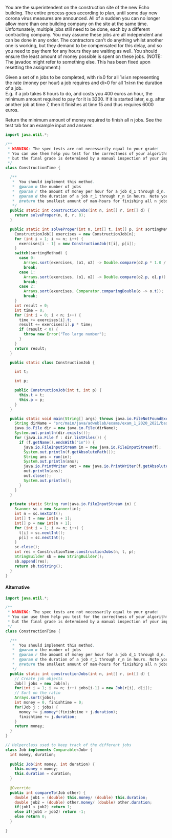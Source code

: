 You are the superintendent on the construction site of the new Echo building. The entire process goes according to plan, until some day new corona virus measures are announced. All of a sudden you can no longer allow more than one building company on the site at the same time. Unfortunately, multiple jobs still need to be done, each by a different contracting company. You may assume these jobs are all independent and can be done in any order. The contractors can’t do anything whilst another one is working, but they demand to be compensated for this delay, and so you need to pay them for any hours they are waiting as well. You should ensure the least amount of money possible is spent on these jobs. (NOTE: The javadoc might refer to something else. This has been fixed upon resetting the assignment.)

Given a set of n jobs to be completed, with ri≥0 for all 1≤i≤n representing the rate (money per hour) a job requires and di>0 for all 1≤i≤n the duration of a job.   
E.g. if a job takes 8 hours to do, and costs you 400 euros an hour, the minimum amount required to pay for it is 3200. If it is started later, e.g. after another job at time 7, then it finishes at time 15 and thus requires 6000 euros.

Return the minimum amount of money required to finish all n jobs. See the test tab for an example input and answer. 

```java
import java.util.*;

/**
 * WARNING: The spec tests are not necessarily equal to your grade!
 * You can use them help you test for the correctness of your algorithm,
 * but the final grade is determined by a manual inspection of your implementation.
 */
class ConstructionTime {

  /**
   *  You should implement this method.
   *  @param n the number of jobs
   *  @param r the amount of money per hour for a job d_1 through d_n. Note you should only use entries d[1] up to and including d[n].
   *  @param d the duration of a job r_1 through r_n in hours. Note you should only use entries r[1] up to and including r[n].
   *  @return the smallest amount of man-hours for finishing all n jobs.
   */
  public static int constructionJobs(int n, int[] r, int[] d) {
    return solveProper(n, d, r, 0);
  }

  public static int solveProper(int n, int[] t, int[] p, int sortingMethod) {
    ConstructionJob[] exercises = new ConstructionJob[n];
    for (int i = 1; i <= n; i++) {
      exercises[i - 1] = new ConstructionJob(t[i], p[i]);
    }
    switch(sortingMethod) {
      case 0:
        Arrays.sort(exercises, (o1, o2) -> Double.compare(o2.p * 1.0 / o2.t, o1.p * 1.0 / o1.t));
        break;
      case 1:
        Arrays.sort(exercises, (o1, o2) -> Double.compare(o2.p, o1.p));
        break;
      case 2:
        Arrays.sort(exercises, Comparator.comparingDouble(o -> o.t));
        break;
    }
    int result = 0;
    int time = 0;
    for (int i = 0; i < n; i++) {
      time += exercises[i].t;
      result += exercises[i].p * time;
      if (result < 0) {
        throw new Error("Too large number");
      }
    }
    return result;
  }

  public static class ConstructionJob {

    int t;

    int p;

    public ConstructionJob(int t, int p) {
      this.t = t;
      this.p = p;
    }
  }

  public static void main(String[] args) throws java.io.FileNotFoundException {
    String dirName = "src/main/java/adweblab/exams/exam_1_2020_2021/basic_greedy/implementation/base/data/secret";
    java.io.File dir = new java.io.File(dirName);
    System.out.println(dir.exists());
    for (java.io.File f : dir.listFiles()) {
      if (f.getName().endsWith("in")) {
        java.io.FileInputStream in = new java.io.FileInputStream(f);
        System.out.println(f.getAbsolutePath());
        String ans = run(in);
        System.out.println(ans);
        java.io.PrintWriter out = new java.io.PrintWriter(f.getAbsolutePath().replace(".in", ".out"));
        out.println(ans);
        out.close();
        System.out.println();
      }
    }
  }

  private static String run(java.io.FileInputStream in) {
    Scanner sc = new Scanner(in);
    int n = sc.nextInt();
    int[] t = new int[n + 1];
    int[] p = new int[n + 1];
    for (int i = 1; i <= n; i++) {
      t[i] = sc.nextInt();
      p[i] = sc.nextInt();
    }
    sc.close();
    int res = ConstructionTime.constructionJobs(n, t, p);
    StringBuilder sb = new StringBuilder();
    sb.append(res);
    return sb.toString();
  }
}
```


#### Alternative
```java
import java.util.*;

/**
 * WARNING: The spec tests are not necessarily equal to your grade!
 * You can use them help you test for the correctness of your algorithm,
 * but the final grade is determined by a manual inspection of your implementation.
 */
class ConstructionTime {

  /**
   *  You should implement this method.
   *  @param n the number of jobs
   *  @param r the amount of money per hour for a job d_1 through d_n. Note you should only use entries d[1] up to and including d[n].
   *  @param d the duration of a job r_1 through r_n in hours. Note you should only use entries r[1] up to and including r[n].
   *  @return the smallest amount of man-hours for finishing all n jobs.
   */
  public static int constructionJobs(int n, int[] r, int[] d) {
    // Create job objects
    Job[] jobs = new Job[n];
    for(int i = 1; i <= n; i++) jobs[i-1] = new Job(r[i], d[i]);
    // Sort on the ratio 
    Arrays.sort(jobs);
    int money = 0, finishtime = 0;
    for(Job j : jobs) {
      money += j.money*(finishtime + j.duration);
      finishtime += j.duration;
    }
    return money;
  }
}

// Helperclass used to keep track of the different jobs
class Job implements Comparable<Job> {
  int money, duration;
  
  public Job(int money, int duration) {
    this.money = money;
    this.duration = duration;
  }
  
  @Override
  public int compareTo(Job other) {
    double job1 = (double) this.money/ (double) this.duration;
    double job2 = (double) other.money/ (double) other.duration;
    if(job1 < job2) return 1;
    else if(job1 > job2) return -1;
    else return 0;
  }
  
}

```

